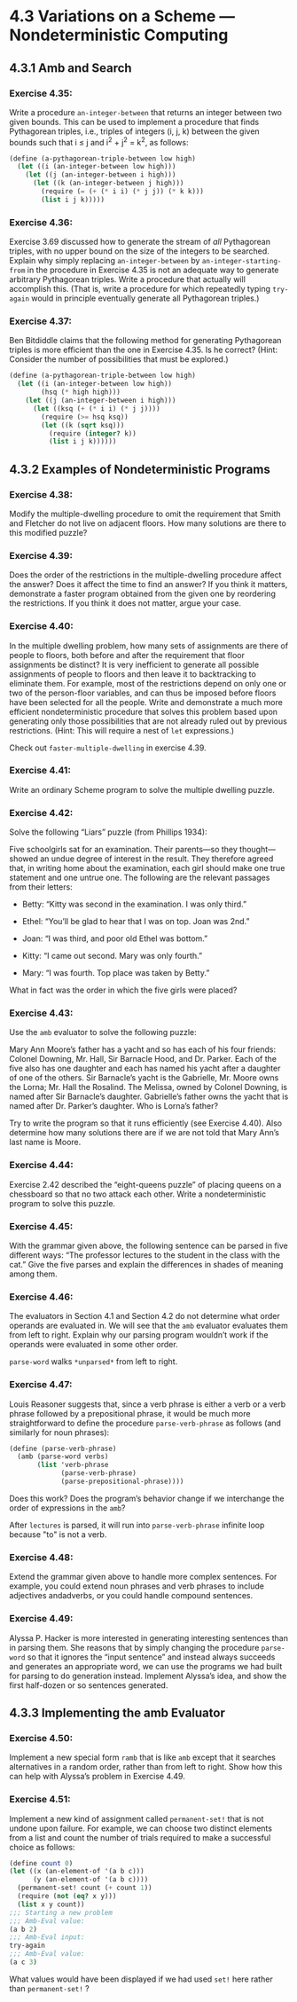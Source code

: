 # 4.3 Variations on a Scheme — Nondeterministic Computing

## 4.3.1 Amb and Search

### Exercise 4.35:

Write a procedure `an-integer-between` that returns an integer between two given bounds. This can be used to implement a procedure that finds Pythagorean triples, i.e., triples of integers (i, j, k) between the given bounds such that i ≤ j and i<sup>2</sup> + j<sup>2</sup> = k<sup>2</sup>, as follows:

```scheme
(define (a-pythagorean-triple-between low high)
  (let ((i (an-integer-between low high)))
    (let ((j (an-integer-between i high)))
      (let ((k (an-integer-between j high)))
        (require (= (+ (* i i) (* j j)) (* k k)))
        (list i j k)))))
```

### Exercise 4.36:

Exercise 3.69 discussed how to generate the stream of *all* Pythagorean triples, with no upper bound on the size of the integers to be searched. Explain why simply replacing `an-integer-between` by `an-integer-starting-from` in the procedure in Exercise 4.35 is not an adequate way to generate arbitrary Pythagorean triples. Write a procedure that actually will accomplish this. (That is, write a procedure for which repeatedly typing `try-again` would in principle eventually generate all Pythagorean triples.)

### Exercise 4.37:

Ben Bitdiddle claims that the following method for generating Pythagorean triples is more efficient than the one in Exercise 4.35. Is he correct? (Hint: Consider the number of possibilities that must be explored.)

```scheme
(define (a-pythagorean-triple-between low high)
  (let ((i (an-integer-between low high))
        (hsq (* high high)))
    (let ((j (an-integer-between i high)))
      (let ((ksq (+ (* i i) (* j j))))
        (require (>= hsq ksq))
        (let ((k (sqrt ksq)))
          (require (integer? k))
          (list i j k))))))
```

## 4.3.2 Examples of Nondeterministic Programs

### Exercise 4.38:

Modify the multiple-dwelling procedure to omit the requirement that Smith and Fletcher do not live on adjacent floors. How many solutions are there to this modified puzzle?

### Exercise 4.39:

Does the order of the restrictions in the multiple-dwelling procedure affect the answer? Does it affect the time to find an answer? If you think it matters, demonstrate a faster program obtained from the given one by reordering the restrictions. If you think it does not matter, argue your case.

### Exercise 4.40:

In the multiple dwelling problem, how many sets of assignments are there of people to floors, both before and after the requirement that floor assignments be distinct? It is very inefficient to generate all possible assignments of people to floors and then leave it to backtracking to eliminate them. For example, most of the restrictions depend on only one or two of the person-floor variables, and can thus be imposed before floors have been selected for all the people. Write and demonstrate a much more efficient nondeterministic procedure that solves this problem based upon generating only those possibilities that are not already ruled out by previous restrictions. (Hint: This will require a nest of `let` expressions.)

Check out `faster-multiple-dwelling` in exercise 4.39.

### Exercise 4.41:

Write an ordinary Scheme program to solve the multiple dwelling puzzle.

### Exercise 4.42:

Solve the following “Liars” puzzle (from Phillips 1934):

Five schoolgirls sat for an examination. Their parents—so they thought—showed an undue degree of interest in the result. They therefore agreed that, in writing home about the examination, each girl should make one true statement and one untrue one. The following are the relevant passages from their letters:

- Betty: “Kitty was second in the examination. I was only third.”

- Ethel: “You’ll be glad to hear that I was on top. Joan was 2nd.”

- Joan: “I was third, and poor old Ethel was bottom.”

- Kitty: “I came out second. Mary was only fourth.”

- Mary: “I was fourth. Top place was taken by Betty.”

What in fact was the order in which the five girls were placed?

### Exercise 4.43:

Use the `amb` evaluator to solve the following puzzle:

Mary Ann Moore’s father has a yacht and so has each of his four friends: Colonel Downing, Mr. Hall, Sir Barnacle Hood, and Dr. Parker. Each of the five also has one daughter and each has named his yacht after a daughter of one of the others. Sir Barnacle’s yacht is the Gabrielle, Mr. Moore owns the Lorna; Mr. Hall the Rosalind. The Melissa, owned by Colonel Downing, is named after Sir Barnacle’s daughter. Gabrielle’s father owns the yacht that is named after Dr. Parker’s daughter. Who is Lorna’s father?

Try to write the program so that it runs efficiently (see Exercise 4.40). Also determine how many solutions there are if we are not told that Mary Ann’s last name is Moore.

### Exercise 4.44:

Exercise 2.42 described the “eight-queens puzzle” of placing queens on a chessboard so that no two attack each other. Write a nondeterministic program to solve this puzzle.

### Exercise 4.45:

With the grammar given above, the following sentence can be parsed in five different ways: “The professor lectures to the student in the class with the cat.” Give the five parses and explain the differences in shades of meaning among them.

### Exercise 4.46:

The evaluators in Section 4.1 and Section 4.2 do not determine what order operands are evaluated in. We will see that the `amb` evaluator evaluates them from left to right. Explain why our parsing program wouldn’t work if the operands were evaluated in some other order.

`parse-word` walks `*unparsed*` from left to right.

### Exercise 4.47:

Louis Reasoner suggests that, since a verb phrase is either a verb or a verb phrase followed by a prepositional phrase, it would be much more straightforward to define the procedure `parse-verb-phrase` as follows (and similarly for noun phrases):

```scheme
(define (parse-verb-phrase)
  (amb (parse-word verbs)
       (list 'verb-phrase
             (parse-verb-phrase)
             (parse-prepositional-phrase))))
```

Does this work? Does the program’s behavior change if we interchange the order of expressions in the `amb`?

After `lectures` is parsed, it will run into `parse-verb-phrase` infinite loop because "to" is not a verb.

### Exercise 4.48:

Extend the grammar given above to handle more complex sentences. For example, you could extend noun phrases and verb phrases to include adjectives andadverbs, or you could handle compound sentences.

### Exercise 4.49:

Alyssa P. Hacker is more interested in generating interesting sentences than in parsing them. She reasons that by simply changing the procedure `parse-word` so that it ignores the “input sentence” and instead always succeeds and generates an appropriate word, we can use the programs we had built for parsing to do generation instead. Implement Alyssa’s idea, and show the first half-dozen or so sentences generated.

## 4.3.3 Implementing the amb Evaluator

### Exercise 4.50:

Implement a new special form `ramb` that is like `amb` except that it searches alternatives in a random order, rather than from left to right. Show how this can help with Alyssa’s problem in Exercise 4.49.

### Exercise 4.51:

Implement a new kind of assignment called `permanent-set!` that is not undone upon failure. For example, we can choose two distinct elements from a list and count the number of trials required to make a successful choice as follows:

```scheme
(define count 0)
(let ((x (an-element-of '(a b c)))
      (y (an-element-of '(a b c))))
  (permanent-set! count (+ count 1))
  (require (not (eq? x y)))
  (list x y count))
;;; Starting a new problem
;;; Amb-Eval value:
(a b 2)
;;; Amb-Eval input:
try-again
;;; Amb-Eval value:
(a c 3)
```

What values would have been displayed if we had used `set!` here rather than `permanent-set!` ?
